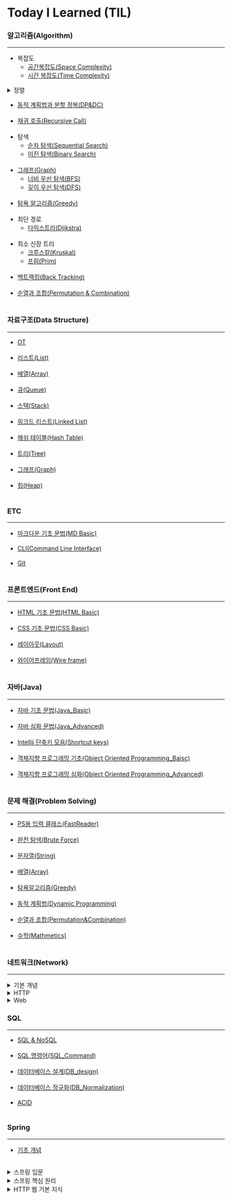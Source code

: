 # Today I Learned (TIL)
### 알고리즘(Algorithm)
-----------------------------------
- 복잡도
  - [공간복잡도(Space Complexity)](https://github.com/ssu18/TIL/blob/main/Algorithm/AL_SpaceComplexity.md) <br>
  - [시간 복잡도(Time Complexity)](https://github.com/ssu18/TIL/blob/main/Algorithm/AL_TimeComplexity.md) <br>

</details>
<details>
<summary>정렬</summary>

  - [버블 정렬(Bubble Sort)](https://github.com/ssu18/TIL/blob/main/Algorithm/AL_BubbleSort.md) <br>
  - [선택 정렬(Selection Sort)](https://github.com/ssu18/TIL/blob/main/Algorithm/AL_SelectionSort.md) <br>
  - [삽입 정렬(Insertion Sort)](https://github.com/ssu18/TIL/blob/main/Algorithm/AL_InsertionSort.md) <br>
  - [병합 정렬(Merge Sort)](https://github.com/ssu18/TIL/blob/main/Algorithm/AL_MergeSort.md) <br>
  - [퀵 정렬(Quick Sort)](https://github.com/ssu18/TIL/blob/main/Algorithm/AL_QuickSort.md) <br><br>
</details>

- [동적 계획법과 분할 정복(DP&DC)](https://github.com/ssu18/TIL/blob/main/Algorithm/AL_DP%2CDC.md) <br><br>
- [재귀 호출(Recursive Call)](https://github.com/ssu18/TIL/blob/main/Algorithm/AL_RecursiveCall.md) <br><br>
- 탐색<br>
  - [순차 탐색(Sequential Search)](https://github.com/ssu18/TIL/blob/main/Algorithm/AL_SequentialSearch.md) <br>
  - [이진 탐색(Binary Search)](https://github.com/ssu18/TIL/blob/main/Algorithm/AL_BinarySearch.md) <br><br>
- [그래프(Graph)](https://github.com/ssu18/TIL/blob/main/Algorithm/AL_Graph.md)<br>
  - [너비 우선 탐색(BFS)](https://github.com/ssu18/TIL/blob/main/Algorithm/AL_BreadthFirstSearch.md)<br>
  - [깊이 우선 탐색(DFS)](https://github.com/ssu18/TIL/blob/main/Algorithm/Al_DepthFirstSearch.md)<br><br>
- [탐욕 알고리즘(Greedy)](https://github.com/ssu18/TIL/blob/main/Algorithm/AL_Greedy.md)<br><br>
- 최단 경로
  - [다익스트라(Djikstra)](https://github.com/ssu18/TIL/blob/main/Algorithm/AL_Djikstra.md)<br><br> 
- 최소 신장 트리
  - [크루스칼(Kruskal)](https://github.com/ssu18/TIL/blob/main/Algorithm/AL_Kruskal.md)<br>
  - [프림(Prim)](https://github.com/ssu18/TIL/blob/main/Algorithm/AL_Prim.md)<br><br>
- [백트랙킹(Back Tracking)](https://github.com/ssu18/TIL/blob/main/Algorithm/AL_BackTracking.md)<br><br>
- [순열과 조합(Permutation & Combination)](https://github.com/ssu18/TIL/blob/main/Algorithm/AL_Permutation%2CCombination.md)<br><br>

### 자료구조(Data Structure)
-----------------------------
- [OT](https://github.com/ssu18/TIL/blob/main/DataStructure/WelcomeDS_OT.md) <br><br>
- [리스트(List)](https://github.com/ssu18/TIL/blob/main/DataStructure/WelcomeDS_List.md) <br><br>
- [배열(Array)](https://github.com/ssu18/TIL/blob/main/DataStructure/DS_Array.md) <br><br>
- [큐(Queue)](https://github.com/ssu18/TIL/blob/main/DataStructure/DS_Queue.md) <br><br>
- [스택(Stack)](https://github.com/ssu18/TIL/blob/main/DataStructure/DS_Stack.md) <br><br>
- [링크드 리스트(Linked List)](https://github.com/ssu18/TIL/blob/main/DataStructure/DS_LinkedList.md) <br><br>
- [해쉬 테이블(Hash Table)](https://github.com/ssu18/TIL/blob/main/DataStructure/DS_HashTable.md) <br><br>
- [트리(Tree)](https://github.com/ssu18/TIL/blob/main/DataStructure/DS_Tree.md) <br><br>
- [그래프(Graph)](https://github.com/ssu18/TIL/blob/main/DataStructure/DS_Graph.md)<br><br>
- [힙(Heap)](https://github.com/ssu18/TIL/blob/main/DataStructure/DS_Heap.md) <br><br>

### ETC
-------------------------
- [마크다운 기초 문법(MD Basic)](https://github.com/ssu18/TIL/blob/main/ETC/MDgrammer.md) <br><br>
- [CLI(Command Line Interface)](https://github.com/ssu18/TIL/blob/main/ETC/CLI.md)<br><br>
- [Git](https://github.com/ssu18/TIL/blob/main/ETC/Git.md)<br><br>

### 프론트엔드(Front End)
----------------------------
- [HTML 기초 문법(HTML Basic)](https://github.com/ssu18/TIL/blob/main/FrontEnd/HTML.md)<br><br>
- [CSS 기초 문법(CSS Basic)](https://github.com/ssu18/TIL/blob/main/FrontEnd/CSS.md)<br><br>
- [레이아웃(Layout)](https://github.com/ssu18/TIL/blob/main/FrontEnd/Layout.md)<br><br>
- [와이어프레임(Wire frame)](https://github.com/ssu18/TIL/blob/main/FrontEnd/WireFrame.md)<br><br>

### 자바(Java)
-----------------------
- [자바 기초 문법(Java_Basic)](https://github.com/ssu18/TIL/blob/main/Java/Java_Basic.md) <br><br>
- [자바 심화 문법(Java_Advanced)](https://github.com/ssu18/TIL/blob/main/Java/Java_Advanced.md)<br><br>
- [Intellij 단축키 모음(Shortcut keys)](https://github.com/ssu18/TIL/blob/main/Java/Intellij.md)<br><br>
- [객체지향 프로그래밍 기초(Object Oriented Programming_Baisc)](https://github.com/ssu18/TIL/blob/main/Java/OOP_Basic.md)<br><br>
- [객체지향 프로그래밍 심화(Object Oriented Programming_Advanced)](https://github.com/ssu18/TIL/blob/main/Java/OOP_Advanced.md)<br><br>

### 문제 해결(Problem Solving)
-----------------------------------------
- [PS용 입력 클래스(FastReader)](https://github.com/ssu18/TIL/blob/main/Problem%20Solving/FastReader.md)<br><br>
- [완전 탐색(Brute Force)](https://github.com/ssu18/TIL/blob/main/Problem%20Solving/%EC%99%84%EC%A0%84%20%ED%83%90%EC%83%89(Brute%20Force).md)<br><br>
- [문자열(String)](https://github.com/ssu18/TIL/blob/main/Problem%20Solving/%EB%AC%B8%EC%9E%90%EC%97%B4(String).md)<br><br>
- [배열(Array)](https://github.com/ssu18/TIL/blob/main/Problem%20Solving/%EB%B0%B0%EC%97%B4(Array).md)<br><br>
- [탐욕알고리즘(Greedy)](https://github.com/ssu18/TIL/blob/main/Problem%20Solving/%ED%83%90%EC%9A%95%EC%95%8C%EA%B3%A0%EB%A6%AC%EC%A6%98(Greedy).md)<br><br>
- [동적 계획법(Dynamic Programming)](https://github.com/ssu18/TIL/blob/main/Problem%20Solving/%EB%8F%99%EC%A0%81%20%EA%B3%84%ED%9A%8D%EB%B2%95(Dynamic%20Programming).md)<br><br>
- [순열과 조합(Permutation&Combination)](https://github.com/ssu18/TIL/blob/main/Problem%20Solving/%EC%88%9C%EC%97%B4%EA%B3%BC%20%EC%A1%B0%ED%95%A9(Permutation%26Combination).md)<br><br>
- [수학(Mathmetics)](https://github.com/ssu18/TIL/blob/main/Problem%20Solving/%EC%88%98%ED%95%99(Math).md)<br><br>

### 네트워크(Network)
------------------------------------------
  <details>
  <summary>기본 개념</summary>

  - [TCP,IP기초(TCP&IP_BASIC)](https://github.com/ssu18/TIL/blob/main/Network/Baisc%20Concept/TCP%26IP_Basic.md)
  - [인터넷 프로토콜(IP)](https://github.com/ssu18/TIL/blob/main/Network/Baisc%20Concept/IP.md)
  - [TCP&UDP](https://github.com/ssu18/TIL/blob/main/Network/Baisc%20Concept/TCP%26UDP.md)
  - [포트(Port)](https://github.com/ssu18/TIL/blob/main/Network/Baisc%20Concept/Port.md)
  - [URL&DNS](https://github.com/ssu18/TIL/blob/main/Network/Baisc%20Concept/URL%26DNS.md)<br><br>
  </details>
  <details>
  <summary>HTTP</summary>

  - [HTTP_메시지](https://github.com/ssu18/TIL/blob/main/Network/HTTP/HTTP_Message.md)
  - [HTTP_요청](https://github.com/ssu18/TIL/blob/main/Network/HTTP/HTTP%20Request.md)
  - [HTTP_응답](https://github.com/ssu18/TIL/blob/main/Network/HTTP/HTTP%20Response.md)
  - [REST API](https://github.com/ssu18/TIL/blob/main/Network/HTTP/RestApi.md)
  - [Postman](https://github.com/ssu18/TIL/blob/main/Network/HTTP/Postman.md)<br><br>
  </details>

  </details>
  <details>
  <summary>Web</summary>

  - [클라이언트-서버 구조](https://github.com/ssu18/TIL/blob/main/Network/Web/Clinet-server%20Architecture.md)
  - [웹 애플리케이션 구조](https://github.com/ssu18/TIL/blob/main/Network/Web/Web_Application%20Architecture.md)
  - [웹 애플리케이션 구현](https://github.com/ssu18/TIL/blob/main/Network/Web/Web_Application_Implent.md)
  - [SSR&CSR](https://github.com/ssu18/TIL/blob/main/Network/Web/SSR%26CSR.md)
  - [AJAX](https://github.com/ssu18/TIL/blob/main/Network/Web/AJAX.md)
  - [CORS](https://github.com/ssu18/TIL/blob/main/Network/Web/CORS.md)<br><br>
  </details>

### SQL
----------------------------------------------------
- [SQL & NoSQL](https://github.com/ssu18/TIL/blob/main/SQL/SQL%26NoSQL.md)<br><br>
- [SQL 명령어(SQL_Command)](https://github.com/ssu18/TIL/blob/main/SQL/SQL_Command.md)<br><br>
- [데이터베이스 설계(DB_design)](https://github.com/ssu18/TIL/blob/main/SQL/DB_design.md)<br><br>
- [데이터베이스 정규화(DB_Normalization)](https://github.com/ssu18/TIL/blob/main/SQL/DB_Normalization.md)<br><br>
- [ACID](https://github.com/ssu18/TIL/blob/main/SQL/ACID.md)<br><br>

### Spring
--------------------------------------------------
- [기초 개념](https://github.com/ssu18/TIL/blob/main/Spring/Basic/Basic.md)<br><br>
 <details>
 <summary>스프링 입문 </summary>

  - [프로젝트 환경설정](https://github.com/ssu18/TIL/blob/main/Spring/%EC%8A%A4%ED%94%84%EB%A7%81%20%EC%9E%85%EB%AC%B8/%ED%94%84%EB%A1%9C%EC%A0%9D%ED%8A%B8%20%ED%99%98%EA%B2%BD%EC%84%A4%EC%A0%95(1).md)
  - [스프링 웹 개발 기초](https://github.com/ssu18/TIL/blob/main/Spring/%EC%8A%A4%ED%94%84%EB%A7%81%20%EC%9E%85%EB%AC%B8/%EC%8A%A4%ED%94%84%EB%A7%81%20%EC%9B%B9%20%EA%B0%9C%EB%B0%9C%20%EA%B8%B0%EC%B4%88(2).md)
  - [회원 관리 예제_백엔드 개발](https://github.com/ssu18/TIL/blob/main/Spring/%EC%8A%A4%ED%94%84%EB%A7%81%20%EC%9E%85%EB%AC%B8/%ED%9A%8C%EC%9B%90%20%EA%B4%80%EB%A6%AC%20%EC%98%88%EC%A0%9C-%20%EB%B0%B1%EC%97%94%EB%93%9C%20%EA%B0%9C%EB%B0%9C(3).md)
  - [스프링 빈과 의존관계](https://github.com/ssu18/TIL/blob/main/Spring/%EC%8A%A4%ED%94%84%EB%A7%81%20%EC%9E%85%EB%AC%B8/%EC%8A%A4%ED%94%84%EB%A7%81%20%EB%B9%88%EA%B3%BC%20%EC%9D%98%EC%A1%B4%EA%B4%80%EA%B3%84(4).md)
  - [회원관리 예제_웹 MVC 개발](https://github.com/ssu18/TIL/blob/main/Spring/%EC%8A%A4%ED%94%84%EB%A7%81%20%EC%9E%85%EB%AC%B8/%ED%9A%8C%EC%9B%90%20%EA%B4%80%EB%A6%AC%20%EC%98%88%EC%A0%9C_%EC%9B%B9%20MVC%20%EA%B0%9C%EB%B0%9C(5).md)
  - [스프링 DB 접근 기술](https://github.com/ssu18/TIL/blob/main/Spring/%EC%8A%A4%ED%94%84%EB%A7%81%20%EC%9E%85%EB%AC%B8/%EC%8A%A4%ED%94%84%EB%A7%81%20DB%20%EC%A0%91%EA%B7%BC%20%EA%B8%B0%EC%88%A0(6).md)
  - [AOP](https://github.com/ssu18/TIL/blob/main/Spring/%EC%8A%A4%ED%94%84%EB%A7%81%20%EC%9E%85%EB%AC%B8/AOP.md)
 </details>

<details>
 <summary>스프링 핵심 원리 </summary>
  
  - [객체 지향 설계와 스프링](https://github.com/ssu18/TIL/blob/main/Spring/%EC%8A%A4%ED%94%84%EB%A7%81%20%ED%95%B5%EC%8B%AC%20%EC%9B%90%EB%A6%AC/%EA%B0%9D%EC%B2%B4%20%EC%A7%80%ED%96%A5%20%EC%84%A4%EA%B3%84%EC%99%80%20%EC%8A%A4%ED%94%84%EB%A7%81(1).md)
  - [스프링 핵심 원리 이해1_예제 만들기](https://github.com/ssu18/TIL/blob/main/Spring/%EC%8A%A4%ED%94%84%EB%A7%81%20%ED%95%B5%EC%8B%AC%20%EC%9B%90%EB%A6%AC/%EC%8A%A4%ED%94%84%EB%A7%81%20%ED%95%B5%EC%8B%AC%20%EC%9B%90%EB%A6%AC%20%EC%9D%B4%ED%95%B41_%EC%98%88%EC%A0%9C%20%EB%A7%8C%EB%93%A4%EA%B8%B0(2).md)
  - [스프링 핵심 원리 이해2_객체 지향 원리 적용](https://github.com/ssu18/TIL/blob/main/Spring/%EC%8A%A4%ED%94%84%EB%A7%81%20%ED%95%B5%EC%8B%AC%20%EC%9B%90%EB%A6%AC/%EC%8A%A4%ED%94%84%EB%A7%81%20%ED%95%B5%EC%8B%AC%20%EC%9B%90%EB%A6%AC%20%EC%9D%B4%ED%95%B42_%EA%B0%9D%EC%B2%B4%20%EC%A7%80%ED%96%A5%20%EC%9B%90%EB%A6%AC%20%EC%A0%81%EC%9A%A9(3).md)
  - [스프링 컨테이너와 스프링 빈](https://github.com/ssu18/TIL/blob/main/Spring/%EC%8A%A4%ED%94%84%EB%A7%81%20%ED%95%B5%EC%8B%AC%20%EC%9B%90%EB%A6%AC/%EC%8A%A4%ED%94%84%EB%A7%81%20%EC%BB%A8%ED%85%8C%EC%9D%B4%EB%84%88%EC%99%80%20%EC%8A%A4%ED%94%84%EB%A7%81%20%EB%B9%88(4).md)
  - [싱글톤 컨테이너](https://github.com/ssu18/TIL/blob/main/Spring/%EC%8A%A4%ED%94%84%EB%A7%81%20%ED%95%B5%EC%8B%AC%20%EC%9B%90%EB%A6%AC/%EC%8B%B1%EA%B8%80%ED%86%A4%20%EC%BB%A8%ED%85%8C%EC%9D%B4%EB%84%88(5).md)
  - [컴포넌트 스캔](https://github.com/ssu18/TIL/blob/main/Spring/%EC%8A%A4%ED%94%84%EB%A7%81%20%ED%95%B5%EC%8B%AC%20%EC%9B%90%EB%A6%AC/%EC%BB%B4%ED%8F%AC%EB%84%8C%ED%8A%B8%20%EC%8A%A4%EC%BA%94(6).md)
  - [의존관계 자동 주입](https://github.com/ssu18/TIL/blob/main/Spring/%EC%8A%A4%ED%94%84%EB%A7%81%20%ED%95%B5%EC%8B%AC%20%EC%9B%90%EB%A6%AC/%EC%9D%98%EC%A1%B4%EA%B4%80%EA%B3%84%20%EC%9E%90%EB%8F%99%20%EC%A3%BC%EC%9E%85(7).md)
  - [빈 생명주기 콜백](https://github.com/ssu18/TIL/blob/main/Spring/%EC%8A%A4%ED%94%84%EB%A7%81%20%ED%95%B5%EC%8B%AC%20%EC%9B%90%EB%A6%AC/%EB%B9%88%20%EC%83%9D%EB%AA%85%EC%A3%BC%EA%B8%B0%20%EC%BD%9C%EB%B0%B1(8).md)
  - [빈 스코프](https://github.com/ssu18/TIL/blob/main/Spring/%EC%8A%A4%ED%94%84%EB%A7%81%20%ED%95%B5%EC%8B%AC%20%EC%9B%90%EB%A6%AC/%EB%B9%88%20%EC%8A%A4%EC%BD%94%ED%94%84(9).md)
</details>

<details>
 <summary>HTTP 웹 기본 지식 </summary>

- [인터넷 네트워크](https://github.com/ssu18/TIL/blob/main/Spring/HTTP%20%EC%9B%B9%20%EA%B8%B0%EB%B3%B8%20%EC%A7%80%EC%8B%9D/%EC%9D%B8%ED%84%B0%EB%84%B7%20%EB%84%A4%ED%8A%B8%EC%9B%8C%ED%81%AC(1).md)
- [URI와 웹 브라우저 요청 흐름](https://github.com/ssu18/TIL/blob/main/Spring/HTTP%20%EC%9B%B9%20%EA%B8%B0%EB%B3%B8%20%EC%A7%80%EC%8B%9D/URI%EC%99%80%20%EC%9B%B9%20%EB%B8%8C%EB%9D%BC%EC%9A%B0%EC%A0%80%20%EC%9A%94%EC%B2%AD%20%ED%9D%90%EB%A6%84(2).md)
- [HTTP 기본](https://github.com/ssu18/TIL/blob/main/Spring/HTTP%20%EC%9B%B9%20%EA%B8%B0%EB%B3%B8%20%EC%A7%80%EC%8B%9D/HTTP%20%EA%B8%B0%EB%B3%B8(3).md)
- [HTTP 메서드](https://github.com/ssu18/TIL/blob/main/Spring/HTTP%20%EC%9B%B9%20%EA%B8%B0%EB%B3%B8%20%EC%A7%80%EC%8B%9D/HTTP%20%EB%A9%94%EC%84%9C%EB%93%9C(4).md)
- [HTTP 상태코드](https://github.com/ssu18/TIL/blob/main/Spring/HTTP%20%EC%9B%B9%20%EA%B8%B0%EB%B3%B8%20%EC%A7%80%EC%8B%9D/HTTP%20%EC%83%81%ED%83%9C%EC%BD%94%EB%93%9C(5).md)
- [HTTP 헤더1_일반](https://github.com/ssu18/TIL/blob/main/Spring/HTTP%20%EC%9B%B9%20%EA%B8%B0%EB%B3%B8%20%EC%A7%80%EC%8B%9D/HTTP%20%ED%97%A4%EB%8D%941_%EC%9D%BC%EB%B0%98(6).md)
- [HTTP 헤더2_캐시와 조건부](https://github.com/ssu18/TIL/blob/main/Spring/HTTP%20%EC%9B%B9%20%EA%B8%B0%EB%B3%B8%20%EC%A7%80%EC%8B%9D/HTTP%20%ED%97%A4%EB%8D%942_%20%EC%BA%90%EC%8B%9C%EC%99%80%20%EC%A1%B0%EA%B1%B4%EB%B6%80(7).md)
</details>
